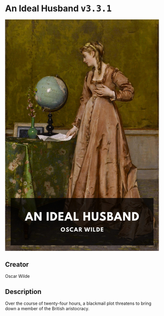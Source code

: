 
# An Ideal Husband <kbd>v3.3.1</kbd>

<center>
  <img src="./cover-1024.jpg"/>
</center>

## Creator
Oscar Wilde

## Description
Over the course of twenty-four hours, a blackmail plot threatens to bring down a member of the British aristocracy.
